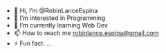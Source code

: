 - 👋 Hi, I’m @RobinLanceEspina
- 👀 I’m interested in Programming
- 🌱 I’m currently learning Web Dev
- 📫 How to reach me robinlance.espina@gmail.com
- ⚡ Fun fact: ...

<!---
RobinLanceEspina/RobinLanceEspina is a ✨ special ✨ repository because its `README.md` (this file) appears on your GitHub profile.
You can click the Preview link to take a look at your changes.
--->
